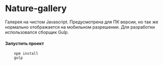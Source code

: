 # Nature-gallery
Галерея на чистом Javascript. Предусмотрена для ПК версии, но так же нормально отображается на мобильном разрешении. Для разработки использовался сборщик Gulp.

#### Запустить проект

        npm install
        gulp

